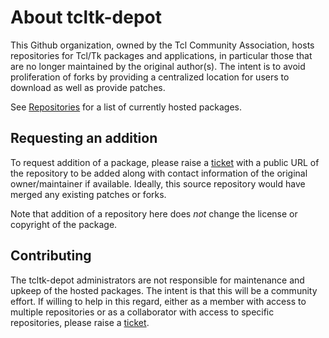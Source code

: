 # About tcltk-depot

This Github organization, owned by the Tcl Community Association, hosts repositories for Tcl/Tk packages and applications, in particular those that are no longer maintained by the original author(s). The intent is to avoid proliferation of forks by providing a centralized location for users to download as well as provide patches.

See [Repositories](https://github.com/orgs/tcltk-depot/repositories?q=visibility%3Apublic+archived%3Afalse) for a list of currently hosted packages.

## Requesting an addition

To request addition of a package, please raise a [ticket](https://github.com/tcltk-depot/.github/issues) with a public URL of the repository to be added along with contact information of the original owner/maintainer if available. Ideally, this source repository would have merged any existing patches or forks.

Note that addition of a repository here does *not* change the license or copyright of the package.

## Contributing

The tcltk-depot administrators are not responsible for maintenance and upkeep of the hosted packages. The intent is that this will be a community effort. If willing to help in this regard, either as a member with access to multiple repositories or as a collaborator with access to specific repositories, please raise a [ticket](https://github.com/tcltk-depot/.github/issues).
